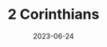 ---
title: "2 Corinthians"
cc-type: hashtag
date: 2023-06-24
hashtag: "2-corinthians"
tags:
  - Book of the Bible
---